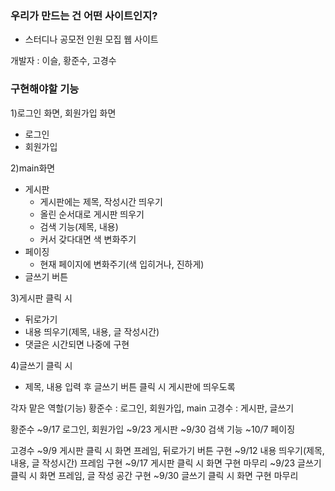 ### 우리가 만드는 건 어떤 사이트인지?
- 스터디나 공모전 인원 모집 웹 사이트

개발자 : 이슬, 황준수, 고경수

### 구현해야할 기능
1)로그인 화면, 회원가입 화면
- 로그인
- 회원가입

2)main화면
- 게시판
  - 게시판에는 제목, 작성시간 띄우기
  - 올린 순서대로 게시판 띄우기
  - 검색 기능(제목, 내용)
  - 커서 갖다대면 색 변화주기
- 페이징
  - 현재 페이지에 변화주기(색 입히거나, 진하게)
- 글쓰기 버튼 

3)게시판 클릭 시
- 뒤로가기
- 내용 띄우기(제목, 내용, 글 작성시간)
- 댓글은 시간되면 나중에 구현

4)글쓰기 클릭 시
- 제목, 내용 입력 후 글쓰기 버튼 클릭 시 게시판에 띄우도록

각자 맡은 역할(기능)
황준수 : 로그인, 회원가입, main
고경수 : 게시판, 글쓰기


황준수
~9/17 로그인, 회원가입
~9/23 게시판
~9/30 검색 기능
~10/7 페이징


고경수
~9/9 게시판 클릭 시 화면 프레임, 뒤로가기 버튼 구현
~9/12 내용 띄우기(제목, 내용, 글 작성시간) 프레임 구현
~9/17 게시판 클릭 시 화면 구현 마무리
~9/23 글쓰기 클릭 시 화면 프레임, 글 작성 공간 구현
~9/30 글쓰기 클릭 시 화면 구현 마무리
